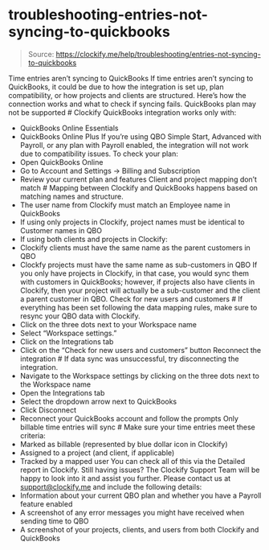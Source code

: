 # troubleshooting-entries-not-syncing-to-quickbooks

> Source: https://clockify.me/help/troubleshooting/entries-not-syncing-to-quickbooks

Time entries aren’t syncing to QuickBooks
If time entries aren’t syncing to QuickBooks, it could be due to how the integration is set up, plan compatibility, or how projects and clients are structured. Here’s how the connection works and what to check if syncing fails.
QuickBooks plan may not be supported #
Clockify QuickBooks integration works only with:
- QuickBooks Online Essentials
- QuickBooks Online Plus
If you’re using QBO Simple Start, Advanced with Payroll, or any plan with Payroll enabled, the integration will not work due to compatibility issues.
To check your plan:
- Open QuickBooks Online
- Go to Account and Settings -> Billing and Subscription
- Review your current plan and features
Client and project mapping don’t match #
Mapping between Clockify and QuickBooks happens based on matching names and structure.
- The user name from Clockify must match an Employee name in QuickBooks
- If using only projects in Clockify, project names must be identical to Customer names in QBO
- If using both clients and projects in Clockify:
- Clockify clients must have the same name as the parent customers in QBO
- Clockfy projects must have the same name as sub-customers in QBO
If you only have projects in Clockify, in that case, you would sync them with customers in QuickBooks; however, if projects also have clients in Clockify, then your project will actually be a sub-customer and the client a parent customer in QBO.
Check for new users and customers #
If everything has been set following the data mapping rules, make sure to resync your QBO data with Clockify.
- Click on the three dots next to your Workspace name
- Select “Workspace settings.”
- Click on the Integrations tab
- Click on the “Check for new users and customers” button
Reconnect the integration #
If data sync was unsuccessful, try disconnecting the integration.
- Navigate to the Workspace settings by clicking on the three dots next to the Workspace name
- Open the Integrations tab
- Select the dropdown arrow next to QuickBooks
- Click Disconnect
- Reconnect your QuickBooks account and follow the prompts
Only billable time entries will sync #
Make sure your time entries meet these criteria:
- Marked as billable (represented by blue dollar icon in Clockify)
- Assigned to a project (and client, if applicable)
- Tracked by a mapped user
You can check all of this via the Detailed report in Clockify.
Still having issues? The Clockify Support Team will be happy to look into it and assist you further. Please contact us at support@clockify.me and include the following details:
- Information about your current QBO plan and whether you have a Payroll feature enabled
- A screenshot of any error messages you might have received when sending time to QBO
- A screenshot of your projects, clients, and users from both Clockify and QuickBooks
